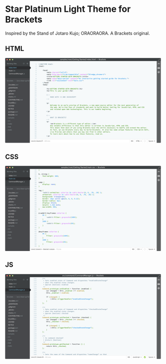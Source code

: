 Star Platinum Light Theme for Brackets
======================================

Inspired by the Stand of Jotaro Kujo; ORAORAORA. A Brackets original.

## HTML
![HTML Screenshot](https://github.com/Brackets-Themes/StarPlatinumLight/blob/master/screenshots/html.png)

## CSS
![CSS Screenshot](https://github.com/Brackets-Themes/StarPlatinumLight/blob/master/screenshots/css.png)

## JS
![JS Screenshot](https://github.com/Brackets-Themes/StarPlatinumLight/blob/master/screenshots/js.png)
